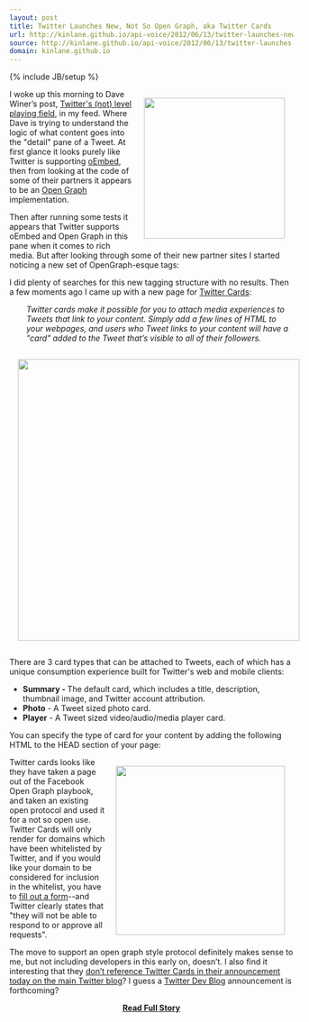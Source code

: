 ```yaml
---
layout: post
title: Twitter Launches New, Not So Open Graph, aka Twitter Cards
url: http://kinlane.github.io/api-voice/2012/06/13/twitter-launches-new-not-so-open-graph-aka-twitter-cards/
source: http://kinlane.github.io/api-voice/2012/06/13/twitter-launches-new-not-so-open-graph-aka-twitter-cards/
domain: kinlane.github.io
---
```

{% include JB/setup %}<p><p><img style="padding: 15px;" src="http://kinlane-productions.s3.amazonaws.com/twitter/twitter-dave-winer.gif" alt="" width="250" align="right" /></p>
<p>I woke up this morning to Dave Winer&rsquo;s post, <a href="http://scripting.com/stories/2012/06/13/twittersLevelPlayingField.html">Twitter's (not) level playing field</a>, in my feed.  Where Dave is trying to understand the logic of what content goes into the "detail" pane of a Tweet.  At first glance it looks purely like Twitter is supporting&nbsp;<a href="http://oembed.com/">oEmbed</a>, then from looking at the code of some of their partners it appears to be an <a href="http://ogp.me/">Open Graph</a> implementation.</p>
<p>Then after running some tests it appears that Twitter supports oEmbed and Open Graph in this pane when it comes to rich media.  But after looking through some of their new partner sites I started noticing a new set of OpenGraph-esque tags:</p>
<p>I did plenty of searches for this new tagging structure with no results.  Then a few moments ago I came up with a new page for <a title="Twitter Crds" href="https://dev.twitter.com/docs/cards">Twitter Cards</a>:</p>
<p style="padding-left: 30px;"><em>Twitter cards make it possible for you to attach media experiences to Tweets that link to your content. Simply add a few lines of HTML to your webpages, and users who Tweet links to your content will have a "card" added to the Tweet that&rsquo;s visible to all of their followers.</em></p>
<p><img style="padding: 15px; display: block; margin-left: auto; margin-right: auto;" src="http://kinlane-productions.s3.amazonaws.com/twitter/twitter-cards-1.png" alt="" width="500" /></p>
<p>There are 3 card types that can be attached to Tweets, each of which has a unique consumption experience built for Twitter's web and mobile clients:</p>
<ul class="mainlist">
<li><strong>Summary -&nbsp;</strong>The default card, which includes a title, description, thumbnail image, and Twitter account attribution.</li>
<li><strong>Photo</strong> - A Tweet sized photo card.</li>
<li><strong>Player</strong> - A Tweet sized video/audio/media player card.</li>
</ul>
<p>You can specify the type of card for your content by adding the following HTML to the HEAD section of your page:</p>
<p><img style="padding: 15px;" src="http://kinlane-productions.s3.amazonaws.com/twitter/twitter-card-2.png" alt="" width="300" align="right" /></p>
<p>Twitter cards looks like they have taken a page out of the Facebook Open Graph playbook, and taken an existing open protocol and used it for a not so open use.  Twitter Cards will only render for domains which have been whitelisted by Twitter, and if you would like your domain to be considered for inclusion in the whitelist, you have to <a href="https://dev.twitter.com/form/participate-twitter-cards">fill out a form</a>--and Twitter clearly states that "they will not be able to respond to or approve all requests".</p>
<p>The move to support an open graph style protocol definitely makes sense to me, but not including developers in this early on, doesn&rsquo;t.  I also find it interesting that they <a href="http://blog.twitter.com/2012/06/experience-more-with-expanded-tweets.html">don&rsquo;t reference Twitter Cards in their announcement today on the main Twitter blog</a>?  I guess a <a href="https://dev.twitter.com/blog">Twitter Dev Blog</a> announcement is forthcoming?</p></p>
<center><p><a href="http://kinlane.github.io/api-voice/2012/06/13/twitter-launches-new-not-so-open-graph-aka-twitter-cards/" style='padding:25px; font-sze:18px; font-weight: bold;'>Read Full Story</a></p></center>
